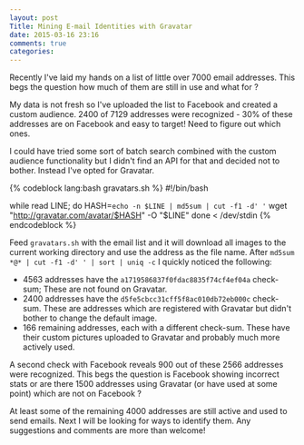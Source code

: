 ```yaml
---
layout: post
Title: Mining E-mail Identities with Gravatar
date: 2015-03-16 23:16
comments: true
categories: 
---
```


Recently I've laid my hands on a list of little over 7000 email addresses.
This begs the question how much of them are still in use and what for ?

My data is not fresh so I've uploaded the list to Facebook and created a custom
audience. 2400 of 7129 addresses were recognized - 30% of these addresses are
on Facebook and easy to target! Need to figure out which ones. 

I could have tried some sort of batch search combined with the custom audience
functionality but I didn't find an API for that and decided not to bother.
Instead I've opted for Gravatar.


{% codeblock lang:bash gravatars.sh %}
#!/bin/bash

while read LINE; do
    HASH=`echo -n $LINE | md5sum | cut -f1 -d' '`
    wget "http://gravatar.com/avatar/$HASH" -O "$LINE"
done < /dev/stdin
{% endcodeblock %}


Feed `gravatars.sh` with the email list and it will download all images to the
current working directory and use the address as the file name. After 
`md5sum *@* | cut -f1 -d' ' | sort | uniq -c` I quickly noticed the following:

* 4563 addresses have the `a1719586837f0fdac8835f74cf4ef04a` check-sum; These are
not found on Gravatar.
* 2400 addresses have the `d5fe5cbcc31cff5f8ac010db72eb000c` check-sum. These are
addresses which are registered with Gravatar but didn't bother to change the default
image.
* 166 remaining addresses, each with a different check-sum. These have their custom
pictures uploaded to Gravatar and probably much more actively used.


A second check with Facebook reveals 900 out of these 2566 addresses were recognized.
This begs the question is Facebook showing incorrect stats or are there 1500 addresses
using Gravatar (or have used at some point) which are not on Facebook ?

At least some of the remaining 4000 addresses are still active and used to send emails.
Next I will be looking for ways to identify them. Any suggestions and comments are more
than welcome!



